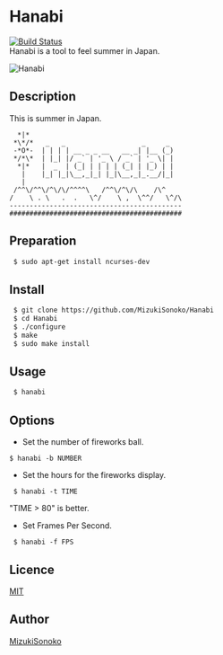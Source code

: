 

Hanabi
====

[![Build Status](https://travis-ci.org/MizukiSonoko/Hanabi.svg?branch=master)](https://travis-ci.org/MizukiSonoko/Hanabi)  
Hanabi is a tool to feel summer in Japan.

![Hanabi](https://s3-ap-northeast-1.amazonaws.com/mizukisonoko/Fireworks)


## Description
 This is summer in Japan.
```
  *|*
 *\*/*   _   _                   _     _   
 -*O*-  | | | | __ _ _ __   __ _| |__ (_)  
 */*\*  | |_| |/ _` | '_ \ / _` | '_ \| |  
  *|*   |  _  | (_| | | | | (_| | |_) | |  
   |    |_| |_|\__,_|_| |_|\__,_|_.__/|_|  
   |                                       
 /^^\/^^\/^\/\/^^^^\   /^^\/^\/\    /\^    
/    \ . \   .  .   \^/    \ ,  \^^/   \^/\
-------------------------------------------
###########################################
```

## Preparation

```bash
 $ sudo apt-get install ncurses-dev
```

## Install

```bash
 $ git clone https://github.com/MizukiSonoko/Hanabi
 $ cd Hanabi
 $ ./configure
 $ make
 $ sudo make install
```

## Usage

```bash
 $ hanabi
```

## Options

- Set the number of fireworks ball.
```
$ hanabi -b NUMBER
```

- Set the hours for the fireworks display.
```
 $ hanabi -t TIME
```
"TIME > 80" is better.

- Set Frames Per Second.
```
 $ hanabi -f FPS
```

## Licence

[MIT](https://github.com/MizukiSonoko/hanabi/blob/master/LICENSE)

## Author

[MizukiSonoko](https://github.com/MizukiSonoko)


